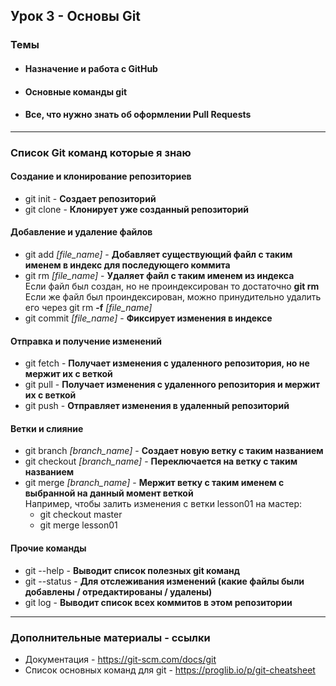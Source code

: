 ## Урок 3 - Основы Git
### Темы
- #### Назначение и работа с GitHub
- #### Основные команды git
- #### Все, что нужно знать об оформлении Pull Requests
____

### Список Git команд которые я знаю
#### Cоздание и клонирование репозиториев
- git init - **Создает репозиторий**
- git clone - **Клонирует уже созданный репозиторий**
#### Добавление и удаление файлов
- git add *[file_name]* - **Добавляет существующий файл с таким именем в индекс для последующего коммита**
- git rm *[file_name]* - **Удаляет файл с таким именем из индекса**
  <br> Если файл был создан, но не проиндексирован то достаточно **git rm**
  <br> Если же файл был проиндексирован, можно принудительно удалить его через git rm **-f** *[file_name]*
- git commit *[file_name]* - **Фиксирует изменения в индексе**
#### Отправка и получение изменений
- git fetch - **Получает изменения с удаленного репозитория, но не мержит их с веткой**
- git pull - **Получает изменения с удаленного репозитория и мержит их с веткой**
- git push - **Отправляет изменения в удаленный репозиторий**
#### Ветки и слияние
- git branch *[branch_name]* - **Создает новую ветку с таким названием**
- git checkout *[branch_name]* - **Переключается на ветку с таким названием**
- git merge *[branch_name]* - **Мержит ветку с таким именем с выбранной на данный момент веткой**
<br>Например, чтобы залить изменения c ветки lesson01 на мастер:
  - git checkout master
  - git merge lesson01

#### Прочие команды
- git --help - **Выводит список полезных git команд**
- git --status - **Для отслеживания изменений (какие файлы были добавлены / отредактированы / удалены)**
- git log - **Выводит список всех коммитов в этом репозитории**
____
### Дополнительные материалы - ссылки
- Документация - https://git-scm.com/docs/git
- Список основных команд для git - https://proglib.io/p/git-cheatsheet

